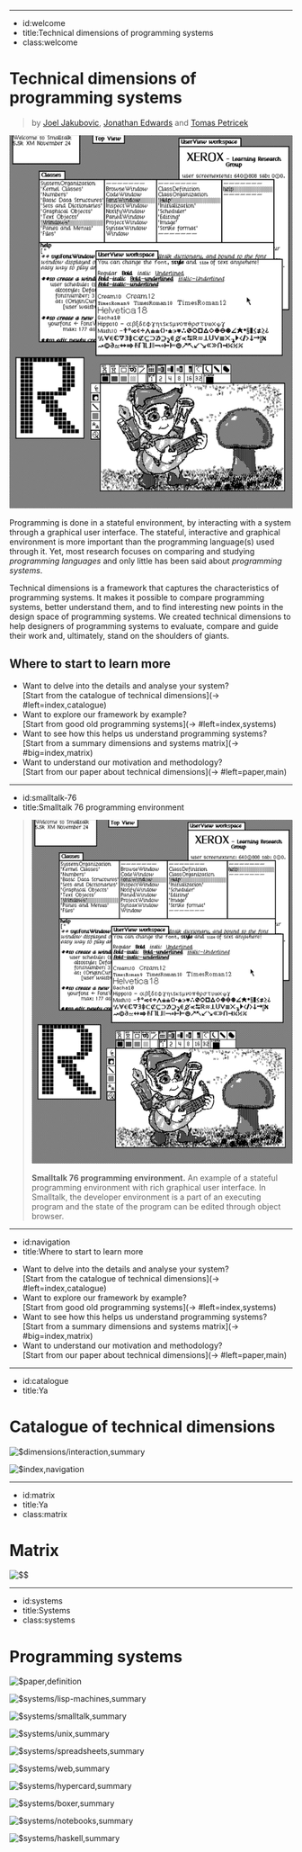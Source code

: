 ----------------------------------------------------------------------------------------------------
- id:welcome
- title:Technical dimensions of programming systems
- class:welcome

# Technical dimensions of programming systems

> by [Joel Jakubovic](https://programmingmadecomplicated.wordpress.com/), [Jonathan Edwards](https://alarmingdevelopment.org/) and [Tomas Petricek](https://tomasp.net)

[![A screenshot of the Smalltalk 76 programming environment](img/smalltalk-76.png)](#image=index,smalltalk-76)

Programming is done in a stateful environment, by interacting with a system through a
graphical user interface. The stateful, interactive and graphical environment is more
important than the programming language(s) used through it. Yet, most research focuses on comparing and 
studying _programming languages_ and only little has been said about _programming systems_.

Technical dimensions is a framework that captures the characteristics of programming
systems. It makes it possible to compare programming systems, better understand them, 
and to find interesting new points in the design space of programming systems.
We created technical dimensions to help designers of programming systems to evaluate,
compare and guide their work and, ultimately, stand on the shoulders of giants.

## Where to start to learn more

- Want to delve into the details and analyse your system?  
  [Start from the catalogue of technical dimensions](-> #left=index,catalogue)
- Want to explore our framework by example?  
  [Start from good old programming systems](-> #left=index,systems)
- Want to see how this helps us understand programming systems?  
  [Start from a summary dimensions and systems matrix](-> #big=index,matrix)
- Want to understand our motivation and methodology?  
  [Start from our paper about technical dimensions](-> #left=paper,main)

----------------------------------------------------------------------------------------------------
- id:smalltalk-76
- title:Smalltalk 76 programming environment

> ![A screenshot of the Smalltalk 76 programming environment](img/smalltalk-76.png)
> 
> **Smalltalk 76 programming environment.** An example of a stateful programming environment with 
> rich graphical user interface. In Smalltalk, the developer environment is a part of an executing 
> program and the state of the program can be edited through object browser. 

----------------------------------------------------------------------------------------------------
- id:navigation
- title:Where to start to learn more

<div>

- Want to delve into the details and analyse your system?  
  [Start from the catalogue of technical dimensions](-> #left=index,catalogue)
- Want to explore our framework by example?  
  [Start from good old programming systems](-> #left=index,systems)
- Want to see how this helps us understand programming systems?  
  [Start from a summary dimensions and systems matrix](-> #big=index,matrix)
- Want to understand our motivation and methodology?  
  [Start from our paper about technical dimensions](-> #left=paper,main)

</div>

----------------------------------------------------------------------------------------------------
- id:catalogue
- title:Ya

# Catalogue of technical dimensions

![$dimensions/interaction,summary](#left=.;right=dimensions/interaction,index)

![$index,navigation](#splash=index,welcome)

----------------------------------------------------------------------------------------------------
- id:matrix
- title:Ya
- class:matrix

# Matrix

![$$](summary-table)


----------------------------------------------------------------------------------------------------
- id:systems
- title:Systems
- class:systems

# Programming systems

![$paper,definition](#left=.;right=paper,programming-systems)

![$systems/lisp-machines,summary](#left=.;right=systems/lisp-machines,index)

![$systems/smalltalk,summary](#left=.;right=systems/smalltalk,index)

![$systems/unix,summary](#left=.;right=systems/unix,index)

![$systems/spreadsheets,summary](#left=.;right=systems/spreadsheets,index)

![$systems/web,summary](#left=.;right=systems/web,index)

![$systems/hypercard,summary](#left=.;right=systems/hypercard,index)

![$systems/boxer,summary](#left=.;right=systems/boxer,index)

![$systems/notebooks,summary](#left=.;right=systems/notebooks,index)

![$systems/haskell,summary](#left=.;right=systems/haskell,index)
